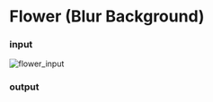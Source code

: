 # Flower (Blur Background)

### input
![flower_input](https://user-images.githubusercontent.com/79134287/143683358-0f1bb555-4b93-4dc8-b9e4-4a9e6adbc5ab.jpg)

### output
